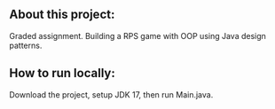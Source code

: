 ## About this project:
Graded assignment. Building a RPS game with OOP using Java design patterns.

## How to run locally:
Download the project, setup JDK 17, then run Main.java.

